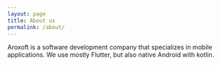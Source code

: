 ```yaml
---
layout: page
title: About us
permalink: /about/
---
```


Aroxoft is a software development company that specializes in mobile applications. We use mostly Flutter, but also native Android with kotlin.
